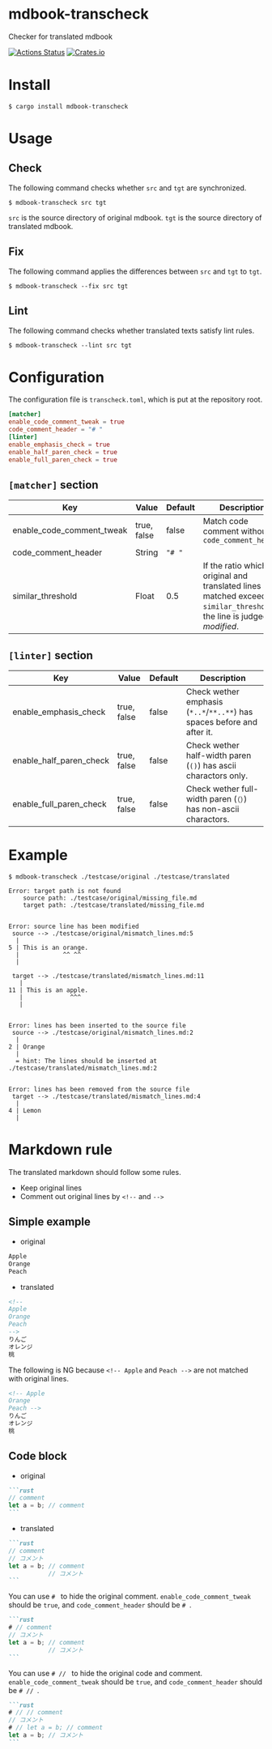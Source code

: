 # mdbook-transcheck
Checker for translated mdbook

[![Actions Status](https://github.com/dalance/mdbook-transcheck/workflows/Regression/badge.svg)](https://github.com/dalance/mdbook-transcheck/actions)
[![Crates.io](https://img.shields.io/crates/v/mdbook-transcheck.svg)](https://crates.io/crates/mdbook-transcheck)

# Install

```console
$ cargo install mdbook-transcheck
```

# Usage

## Check

The following command checks whether `src` and `tgt` are synchronized.

```console
$ mdbook-transcheck src tgt
```

`src` is the source directory of original mdbook.
`tgt` is the source directory of translated mdbook.

## Fix

The following command applies the differences between `src` and `tgt` to `tgt`.

```console
$ mdbook-transcheck --fix src tgt
```

## Lint

The following command checks whether translated texts satisfy lint rules.

```console
$ mdbook-transcheck --lint src tgt
```

# Configuration

The configuration file is `transcheck.toml`, which is put at the repository root.

```toml
[matcher]
enable_code_comment_tweak = true
code_comment_header = "# "
[linter]
enable_emphasis_check = true
enable_half_paren_check = true
enable_full_paren_check = true
```

## `[matcher]` section

| Key                       | Value       | Default | Description                                                                                                                     |
| ------------------------- | ----------- | ------- | ------------------------------------------------------------------------------------------------------------------------------- |
| enable_code_comment_tweak | true, false | false   | Match code comment without `code_comment_header`                                                                                |
| code_comment_header       | String      | `"# "`  |                                                                                                                                 |
| similar_threshold         | Float       | 0.5     | If the ratio which the original and translated lines are matched exceeds `similar_threshold`, the line is judged as *modified*. |

## `[linter]` section

| Key                     | Value       | Default | Description                                                             |
| ----------------------- | ----------- | ------- | ----------------------------------------------------------------------- |
| enable_emphasis_check   | true, false | false   | Check wether emphasis (`*..*`/`**..**`) has spaces before and after it. |
| enable_half_paren_check | true, false | false   | Check wether half-width paren (`()`) has ascii charactors only.         |
| enable_full_paren_check | true, false | false   | Check wether full-width paren (`（）`) has non-ascii charactors.        |

# Example

```console
$ mdbook-transcheck ./testcase/original ./testcase/translated

Error: target path is not found
    source path: ./testcase/original/missing_file.md
    target path: ./testcase/translated/missing_file.md


Error: source line has been modified
 source --> ./testcase/original/mismatch_lines.md:5
  |
5 | This is an orange.
  |            ^^ ^^
  |

 target --> ./testcase/translated/mismatch_lines.md:11
   |
11 | This is an apple.
   |             ^^^
   |


Error: lines has been inserted to the source file
 source --> ./testcase/original/mismatch_lines.md:2
  |
2 | Orange
  |
  = hint: The lines should be inserted at ./testcase/translated/mismatch_lines.md:2


Error: lines has been removed from the source file
 target --> ./testcase/translated/mismatch_lines.md:4
  |
4 | Lemon
  |
```

# Markdown rule

The translated markdown should follow some rules.

* Keep original lines
* Comment out original lines by `<!--` and `-->`

## Simple example

* original

```markdown
Apple
Orange
Peach
```

* translated

```markdown
<!--
Apple
Orange
Peach
-->
りんご
オレンジ
桃
```

The following is NG because `<!-- Apple` and `Peach -->` are not matched with original lines.

```markdown
<!-- Apple
Orange
Peach -->
りんご
オレンジ
桃
```

## Code block

* original

````markdown
```rust
// comment
let a = b; // comment
```
````

* translated

````markdown
```rust
// comment
// コメント
let a = b; // comment
           // コメント
```
````

You can use `# ` to hide the original comment.
`enable_code_comment_tweak` should be `true`, and `code_comment_header` should be `# `.

````markdown
```rust
# // comment
// コメント
let a = b; // comment
           // コメント
```
````

You can use `# // ` to hide the original code and comment.
`enable_code_comment_tweak` should be `true`, and `code_comment_header` should be `# // `.

````markdown
```rust
# // // comment
// コメント
# // let a = b; // comment
let a = b; // コメント
```
````
